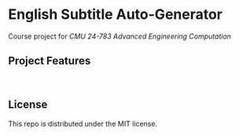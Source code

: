 # English Subtitle Auto-Generator

Course project for *CMU 24-783 Advanced Engineering Computation*

## Project Features

<br>

## License

This repo is distributed under the MIT license.